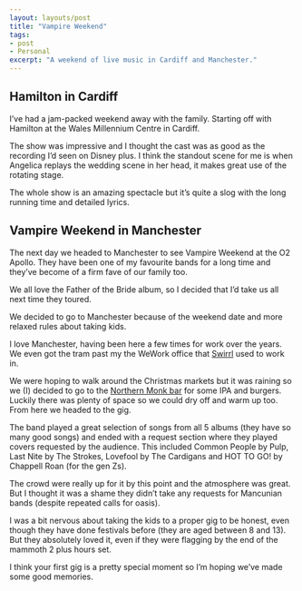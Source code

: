 ```yaml
---
layout: layouts/post
title: "Vampire Weekend"
tags:
- post
- Personal
excerpt: "A weekend of live music in Cardiff and Manchester."
--- 
```


## Hamilton in Cardiff

I’ve had a jam-packed weekend away with the family. Starting off with Hamilton at the Wales Millennium Centre in Cardiff.

The show was impressive and I thought the cast was as good as the recording I’d seen on Disney plus. I think the standout scene for me is when Angelica replays the wedding scene in her head, it makes great use of the rotating stage.

The whole show is an amazing spectacle but it’s quite a slog with the long running time and detailed lyrics.

## Vampire Weekend in Manchester

The next day we headed to Manchester to see Vampire Weekend at the O2 Apollo. They have been one of my favourite bands for a long time and they’ve become of a firm fave of our family too.

We all love the Father of the Bride album, so I decided that I’d take us all next time they toured.

We decided to go to Manchester because of the weekend date and more relaxed rules about taking kids.

I love Manchester, having been here a few times for work over the years. We even got the tram past my the WeWork office that [Swirrl](https://www.swirrl.com/) used to work in.

We were hoping to walk around the Christmas markets but it was raining so we (I) decided to go to the [Northern Monk bar](https://www.northernmonk.com/pages/manchester) for some IPA and burgers. Luckily there was plenty of space so we could dry off and warm up too. From here we headed to the gig. 

The band played a great selection of songs from all 5 albums (they have so many good songs) and ended with a request section where they played covers requested by the audience. This included Common People by Pulp, Last Nite by The Strokes, Lovefool by The Cardigans and HOT TO GO! by Chappell Roan (for the gen Zs). 

The crowd were really up for it by this point and the atmosphere was great. But I thought it was a shame they didn’t take any requests for Mancunian bands (despite repeated calls for oasis). 

I was a bit nervous about taking the kids to a proper gig to be honest, even though they have done festivals before (they are aged between 8 and 13). But they absolutely loved it, even if they were flagging by the end of the mammoth 2 plus hours set. 

I think your first gig is a pretty special moment so I’m hoping we’ve made some good memories.
